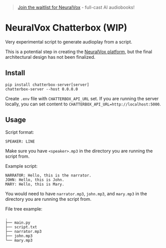 > [Join the waitlist for NeuralVox](https://forms.gle/HA4dvRB9nz2G1s2LA) - full-cast AI audiobooks!

# NeuralVox Chatterbox (WIP)

Very experimental script to generate audioplay from a script.

This is a potential step in creating the [NeuralVox platform](https://neuralvox.github.io/), but the final architectural design has not been finalized.

## Install

```
pip install chatterbox-server[server]
chatterbox-server --host 0.0.0.0
```

Create `.env` file with `CHATTERBOX_API_URL` set. If you are running the server locally, you can set content to `CHATTERBOX_API_URL=http://localhost:5000`.

## Usage

Script format:

```
SPEAKER: LINE
```

Make sure you have `<speaker>.mp3` in the directory you are running the script from.

Example script:

```
NARRATOR: Hello, this is the narrator.
JOHN: Hello, this is John.
MARY: Hello, this is Mary.
```

You would need to have `narrator.mp3`, `john.mp3`, and `mary.mp3` in the directory you are running the script from.

File tree example:

```
.
├── main.py
├── script.txt
├── narrator.mp3
├── john.mp3
└── mary.mp3
```
